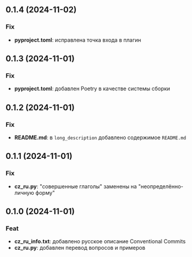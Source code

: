 ## 0.1.4 (2024-11-02)

### Fix

- **pyproject.toml**: исправлена точка входа в плагин

## 0.1.3 (2024-11-01)

### Fix

- **pyproject.toml**: добавлен Poetry в качестве системы сборки

## 0.1.2 (2024-11-01)

### Fix

- **README.md**: в `long_description` добавлено содержимое `README.md`

## 0.1.1 (2024-11-01)

### Fix

- **cz_ru.py**: "совершенные глаголы" заменены на "неопределённо-личную форму"

## 0.1.0 (2024-11-01)

### Feat

- **cz_ru_info.txt**: добавлено русское описание Conventional Commits
- **cz_ru.py**: добавлен перевод вопросов и примеров
